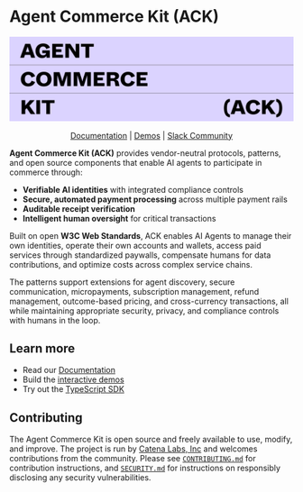 # Agent Commerce Kit (ACK)

![Agent Commerce Kit](https://github.com/agentcommercekit/.github/blob/main/profile/assets/readme-hero.png)

<p align="center">
  <a href="https://www.agentcommercekit.com">Documentation</a> |
  <a href="https://github.com/agentcommercekit/ack#getting-started">Demos</a> |
  <a href="https://join.slack.com/t/catenalabscommunity/shared_invite/zt-35o31b0r8-RvnEPFaGHqYIkFs6k5QjTA">Slack Community</a>
</p>

**Agent Commerce Kit (ACK)** provides vendor-neutral protocols, patterns, and open source components that enable AI agents to participate in commerce through:

- **Verifiable AI identities** with integrated compliance controls
- **Secure, automated payment processing** across multiple payment rails
- **Auditable receipt verification**
- **Intelligent human oversight** for critical transactions

Built on open **W3C Web Standards**, ACK enables AI Agents to manage their own identities, operate their own accounts and wallets, access paid services through standardized paywalls, compensate humans for data contributions, and optimize costs across complex service chains.

The patterns support extensions for agent discovery, secure communication, micropayments, subscription management, refund management, outcome-based pricing, and cross-currency transactions, all while maintaining appropriate security, privacy, and compliance controls with humans in the loop.

## Learn more

- Read our [Documentation](https://www.agentcommercekit.com)
- Build the [interactive demos](https://github.com/agentcommercekit/ack#getting-started)
- Try out the [TypeScript SDK](https://github.com/agentcommercekit/ack/tree/main/packages/agentcommercekit)

## Contributing

The Agent Commerce Kit is open source and freely available to use, modify, and improve. The project is run by [Catena Labs, Inc](https://catenalabs.com) and welcomes contributions from the community. Please see [`CONTRIBUTING.md`](./CONTRIBUTING.md) for contribution instructions, and [`SECURITY.md`](./SECURITY.md) for instructions on responsibly disclosing any security vulnerabilities.
